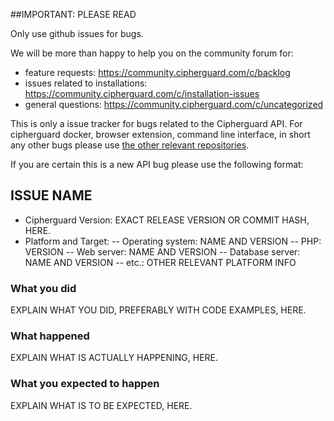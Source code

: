 ##IMPORTANT: PLEASE READ

Only use github issues for bugs.

We will be more than happy to help you on the community forum for:
- feature requests: https://community.cipherguard.com/c/backlog
- issues related to installations: https://community.cipherguard.com/c/installation-issues
- general questions: https://community.cipherguard.com/c/uncategorized

This is only a issue tracker for bugs related to the Cipherguard API.
For cipherguard docker, browser extension, command line interface, in short any other bugs 
please use [the other relevant repositories](https://github.com/cipherguard).

If you are certain this is a new API bug please use the following format:

## ISSUE NAME
* Cipherguard Version: EXACT RELEASE VERSION OR COMMIT HASH, HERE.
* Platform and Target:
-- Operating system: NAME AND VERSION
-- PHP: VERSION
-- Web server: NAME AND VERSION
-- Database server: NAME AND VERSION
-- etc.: OTHER RELEVANT PLATFORM INFO

### What you did
EXPLAIN WHAT YOU DID, PREFERABLY WITH CODE EXAMPLES, HERE.

### What happened
EXPLAIN WHAT IS ACTUALLY HAPPENING, HERE.

### What you expected to happen
EXPLAIN WHAT IS TO BE EXPECTED, HERE.
